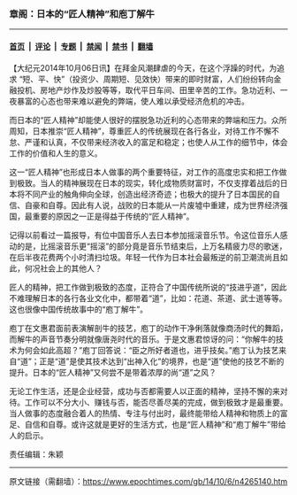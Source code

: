 ### 章阁：日本的“匠人精神”和庖丁解牛

---

#### [首页](../../../..?n4265140) &nbsp;|&nbsp; [评论](../../../../../epoch-comment?n4265140) &nbsp;|&nbsp; [专题](../../../../../epoch-special?n4265140) &nbsp;|&nbsp; [禁闻](../../../../../epoch-news?n4265140) &nbsp;|&nbsp; [禁书](../../../../../books?n4265140) &nbsp;|&nbsp; [翻墙](https://github.com/gfw-breaker/nogfw/blob/master/README.md?n4265140)


<div class="post_content" id="artbody" itemprop="articleBody">
 <!-- article content begin -->
 <p>
  【大纪元2014年10月06日讯】在拜金风潮肆虐的今天，在这个浮躁的时代，为追求 “短、平、快”（投资少、周期短、见效快）带来的即时财富，人们纷纷转向金融投机、房地产炒作及炒股等等，取代平日车间、田里辛苦的工作。急功近利、一夜暴富的心态也带来难以避免的弊端，使人难以承受经济危机的冲击。
 </p>
 <p>
  而日本的“匠人精神”却能使人很好的摆脱急功近利的心态带来的弊端和压力。众所周知，日本推崇“匠人精神”，尊重匠人的传统展现在各行各业，对待工作不懈不怠、严谨和认真，不仅带来经济收入的富足和稳定；也使人从工作的细节中，体会工作的价值和人生的意义。
 </p>
 <p>
  这一“匠人精神”也形成日本人做事的两个重要特征，对工作的高度忠实和把工作做到极致。当人的精神展现在日本的现实，转化成物质财富时，不仅支撑着战后的日本将不同产业的触角伸向全球，创造出经济奇迹；也极大的提升了日本国民的自信、自豪和自尊。因此有人说，战败的日本能从一片废墟中重建，成为世界经济强国，最重要的原因之一正是得益于传统的“匠人精神”。
 </p>
 <p>
  记得以前看过一篇报导，有位中国音乐人去日本参加摇滚音乐节。令这位音乐人感动的是，比摇滚音乐更“摇滚”的部分竟是音乐节结束后，上万名精疲力尽的歌迷，在后半夜花费两个小时清扫垃圾。年轻一代作为日本社会最叛逆的前卫潮流尚且如此，何况社会上的其他人？
 </p>
 <p>
  匠人的精神，把工作做到极致的态度，正符合了中国传统所说的“技进乎道”，因此不难理解日本的各行各业文化中，都带着“道”，比如：花道、茶道、武士道等等。这也很像中国传统故事中的“庖丁解牛”。
 </p>
 <p>
  庖丁在文惠君面前表演解剖牛的技艺，庖丁的动作干净俐落就像商汤时代的舞蹈，而解牛的声音节奏分明就像唐尧时代的音乐。于是文惠君惊讶的问：“你解牛的技术为何会如此高超？”庖丁回答说：“臣之所好者道也，进乎技矣。”庖丁认为技艺来自“道”；正是“道”是使其技术达到“出神入化”的境界，也是“道”使他的技艺不断的提升。日本的“匠人精神”又何尝不是带着浓厚的尚“道”之风？
 </p>
 <p>
  无论工作生活，还是企业经营，成功与否都需要人以正面的精神，坚持不懈的来对待。工作可以不分大小、赚钱与否，能否尽善尽美的完成，做到极致才是最重要。当人做事的态度融合着人的热情、专注与付出时，最终能带给人精神和物质上的富足、自信和自尊。或许这就是更好的生活方式，也是“匠人精神”和“庖丁解牛”带给人的启示。
 </p>
 <p>
  责任编辑：朱颖
 </p>
 <!-- article content end -->
 <div id="below_article_ad">
 </div>
</div>


---

原文链接（需翻墙）：https://www.epochtimes.com/gb/14/10/6/n4265140.htm